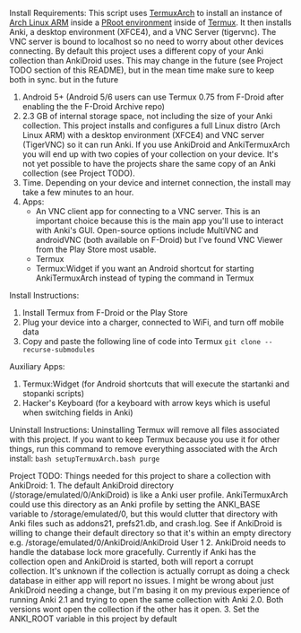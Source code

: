 Install Requirements:
This script uses [TermuxArch](https://github.com/SDRausty/TermuxArch) to install an instance of [Arch Linux ARM](https://archlinuxarm.org/) inside a [PRoot environment](https://proot-me.github.io/) inside of [Termux](https://termux.com/). It then installs Anki, a desktop environment (XFCE4), and a VNC Server (tigervnc). The VNC server is bound to localhost so no need to worry about other devices connecting. By default this project uses a different copy of your Anki collection than AnkiDroid uses. This may change in the future (see Project TODO section of this README), but in the mean time make sure to keep both in sync.
but in the future

1. Android 5+ (Android 5/6 users can use Termux 0.75 from F-Droid after enabling the the F-Droid Archive repo)
2. 2.3 GB of internal storage space, not including the size of your Anki collection. This project installs and configures a full Linux distro (Arch Linux ARM) with a desktop environment (XFCE4) and VNC server (TigerVNC) so it can run Anki. If you use AnkiDroid and AnkiTermuxArch you will end up with two copies of your collection on your device. It's not yet possible to have the projects share the same copy of an Anki collection (see Project TODO).
3. Time. Depending on your device and internet connection, the install may take a few minutes to an hour.
4. Apps:
    * An VNC client app for connecting to a VNC server. This is an important choice because this is the main app you'll use to interact with Anki's GUI. Open-source options include MultiVNC and androidVNC (both available on F-Droid) but I've found VNC Viewer from the Play Store most usable.
    * Termux
    * Termux:Widget if you want an Android shortcut for starting AnkiTermuxArch instead of typing the command in Termux

Install Instructions:
1. Install Termux from F-Droid or the Play Store
2. Plug your device into a charger, connected to WiFi, and turn off mobile data
3. Copy and paste the following line of code into Termux
`git clone --recurse-submodules`

Auxiliary Apps:
1. Termux:Widget (for Android shortcuts that will execute the startanki and stopanki scripts)
2. Hacker's Keyboard (for a keyboard with arrow keys which is useful when switching fields in Anki)

Uninstall Instructions:
Uninstalling Termux will remove all files associated with this project. If you want to keep Termux because you use it for other things, run this command to remove everything associated with the Arch install:
`bash setupTermuxArch.bash purge`

Project TODO:
Things needed for this project to share a collection with AnkiDroid:
    1. The default AnkiDroid directory (/storage/emulated/0/AnkiDroid) is like a Anki user profile. AnkiTermuxArch could use this directory as an Anki profile by setting the ANKI_BASE variable to /storage/emulated/0, but this would clutter that directory with Anki files such as addons21, prefs21.db, and crash.log. See if AnkiDroid is willing to change their default directory so that it's within an empty directory e.g. /storage/emulated/0/AnkiDroid/AnkiDroid User 1
    2. AnkiDroid needs to handle the database lock more gracefully. Currently if Anki has the collection open and AnkiDroid is started, both will report a corrupt collection. It's unknown if the collection is actually corrupt as doing a check database in either app will report no issues. I might be wrong about just AnkiDroid needing a change, but I'm basing it on my previous experience of running Anki 2.1 and trying to open the same collection with Anki 2.0. Both versions wont open the collection if the other has it open.
    3. Set the ANKI_ROOT variable in this project by default
